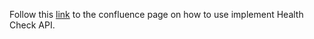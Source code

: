 Follow this [link](https://avioconsulting.atlassian.net/l/c/wTLwMPn5) to the confluence page on how to use implement Health Check API.


